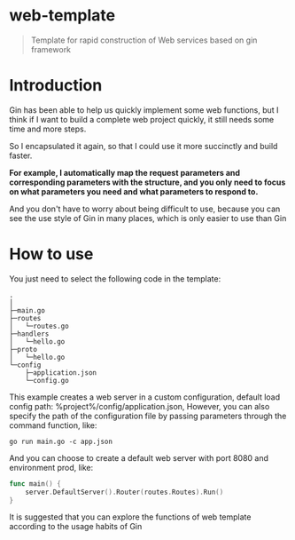# web-template
>Template for rapid construction of Web services based on gin framework

# Introduction
Gin has been able to help us quickly implement some web functions, but I think if I want to build a complete web project quickly, it still needs some time and more steps.

So I encapsulated it again, so that I could use it more succinctly and build faster.

**For example, I automatically map the request parameters and corresponding parameters with the structure, and you only need to focus on what parameters you need and what parameters to respond to.**

And you don't have to worry about being difficult to use, because you can see the use style of Gin in many places, which is only easier to use than Gin
# How to use
You just need to select the following code in the template:
```
.
│ 
├─main.go 
├─routes
│   └─routes.go
├─handlers  
│   └─hello.go
├─proto
│   └─hello.go
└─config
    ├─application.json
    └─config.go

```
This example creates a web server in a custom configuration, default load config path: %project%/config/application.json, 
However, you can also specify the path of the configuration file by passing parameters through the command function, like: 
```
go run main.go -c app.json
```

And you can choose to create a default web server with port 8080 and environment prod, like:
```go
func main() {
    server.DefaultServer().Router(routes.Routes).Run() 
}
```

It is suggested that you can explore the functions of web template according to the usage habits of Gin